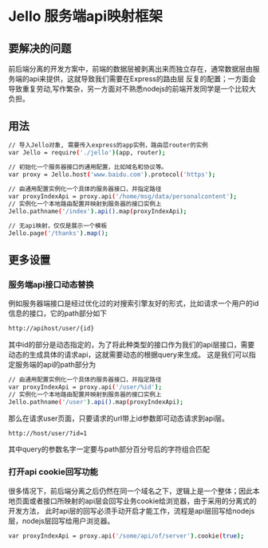 # Jello 服务端api映射框架

## 要解决的问题 

前后端分离的开发方案中，前端的数据层被剥离出来而独立存在，通常数据层由服务端的api来提供，这就导致我们需要在Express的路由层
反复的配置；一方面会导致重复劳动,写作繁杂，另一方面对不熟悉nodejs的前端开发同学是一个比较大负担。

## 用法

```bash
// 导入Jello对象, 需要传入express的app实例，路由层router的实例
var Jello = require('./jello')(app, router);
	
// 初始化一个服务器接口的通用配置，比如域名和协议等。
var proxy = Jello.host('www.baidu.com').protocol('https');

// 由通用配置实例化一个具体的服务器接口，并指定路径 
var proxyIndexApi = proxy.api('/home/msg/data/personalcontent');
// 实例化一个本地路由配置并映射到服务器的接口实例上
Jello.pathname('/index').api().map(proxyIndexApi);

// 无api映射，仅仅是展示一个模板
Jello.page('/thanks').map();

```

## 更多设置

### 服务端api接口动态替换
例如服务器端接口是经过优化过的对搜索引擎友好的形式，比如请求一个用户的id信息的接口，它的path部分如下

```bash
http://apihost/user/{id}
```

其中id的部分是动态指定的，为了将此种类型的接口作为我们的api层接口，需要动态的生成具体的请求api，这就需要动态的根据query来生成。
这是我们可以指定服务端的api的path部分为

```bash
// 由通用配置实例化一个具体的服务器接口，并指定路径 
var proxyIndexApi = proxy.api('/user/%id');
// 实例化一个本地路由配置并映射到服务器的接口实例上
Jello.pathname('/user').api().map(proxyIndexApi);
```

那么在请求user页面，只要请求的url带上id参数即可动态请求到api层。
```bash
http://host/user/?id=1
```

其中query的参数名字一定要与path部分百分号后的字符组合匹配

### 打开api cookie回写功能

很多情况下，前后端分离之后仍然在同一个域名之下，逻辑上是一个整体；因此本地页面或者接口所映射的api层会回写业务cookie给浏览器，由于采用的分离式的开发方法，
此时api层的回写必须手动开启才能工作，流程是api层回写给nodejs层，nodejs层回写给用户浏览器。

```bash
var proxyIndexApi = proxy.api('/some/api/of/server').cookie(true);
```
